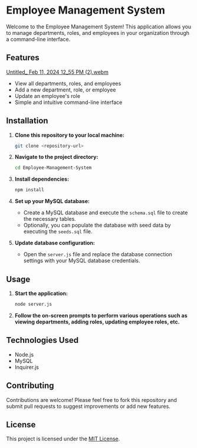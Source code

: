 # Employee Management System

Welcome to the Employee Management System! This application allows you to manage departments, roles, and employees in your organization through a command-line interface.

## Features
[Untitled_ Feb 11, 2024 12_55 PM (2).webm](https://github.com/Nicholasdavis03/Employee-Tracker/assets/142276107/00323876-8b5b-4472-970b-fffccb221c06)


- View all departments, roles, and employees
- Add a new department, role, or employee
- Update an employee's role
- Simple and intuitive command-line interface

## Installation

1. **Clone this repository to your local machine:**

   ```bash
   git clone <repository-url>
   ```

2. **Navigate to the project directory:**

   ```bash
   cd Employee-Management-System
   ```

3. **Install dependencies:**

   ```bash
   npm install
   ```

4. **Set up your MySQL database:**
   - Create a MySQL database and execute the `schema.sql` file to create the necessary tables.
   - Optionally, you can populate the database with seed data by executing the `seeds.sql` file.

5. **Update database configuration:**
   - Open the `server.js` file and replace the database connection settings with your MySQL database credentials.

## Usage

1. **Start the application:**

   ```bash
   node server.js
   ```

2. **Follow the on-screen prompts to perform various operations such as viewing departments, adding roles, updating employee roles, etc.**

## Technologies Used

- Node.js
- MySQL
- Inquirer.js

## Contributing

Contributions are welcome! Please feel free to fork this repository and submit pull requests to suggest improvements or add new features.

## License

This project is licensed under the [MIT License](LICENSE).

